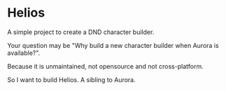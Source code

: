 # Helios

A simple project to create a DND character builder.

Your question may be "Why build a new character builder when Aurora is available?".

Because it is unmaintained, not opensource and not cross-platform.

So I want to build Helios. A sibling to Aurora.
